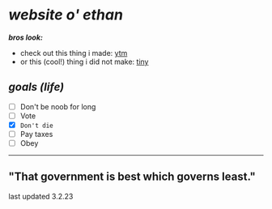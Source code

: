 # ___website o' ethan___ #
___bros look:___
+ check out this thing i made:   [ytm](https://github.com/ethanbleier/ytm) 
+ or this (cool!) thing i did not make:   [tiny](https://tinygrad.org/)

 ___goals (life)___
----

- [ ] Don't be noob for long
- [ ] Vote
- [x] `Don't die`
- [ ] Pay taxes
- [ ] Obey

----
"That government is best which governs least."
----
last updated 3.2.23

